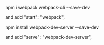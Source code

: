 

npm i webpack webpack-cli --save-dev

and add 
"start": "webpack",


npm install webpack-dev-server --save-dev

and add 
"serve": "webpack-dev-server",